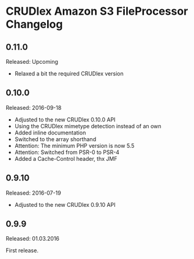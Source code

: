 CRUDlex Amazon S3 FileProcessor Changelog
=========================================

## 0.11.0
Released: Upcoming
- Relaxed a bit the required CRUDlex version

## 0.10.0
Released: 2016-09-18
- Adjusted to the new CRUDlex 0.10.0 API
- Using the CRUDlex mimetype detection instead of an own
- Added inline documentation
- Switched to the array shorthand
- Attention: The minimum PHP version is now 5.5
- Attention: Switched from PSR-0 to PSR-4
- Added a Cache-Control header, thx JMF

## 0.9.10
Released: 2016-07-19
- Adjusted to the new CRUDlex 0.9.10 API

## 0.9.9
Released: 01.03.2016

First release.
